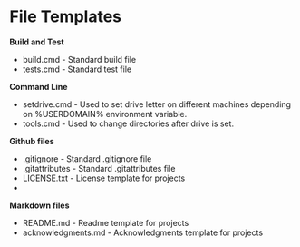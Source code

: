File Templates
==============

**Build and Test**

- build.cmd - Standard build file
- tests.cmd - Standard test file
 
**Command Line**

- setdrive.cmd - Used to set drive letter on different machines depending on %USERDOMAIN% environment variable.
- tools.cmd - Used to change directories after drive is set.

**Github files**

- .gitignore - Standard .gitignore file
- .gitattributes - Standard .gitattributes file
- LICENSE.txt - License template for projects
- 
**Markdown files**

- README.md - Readme template for projects
- acknowledgments.md - Acknowledgments template for projects
